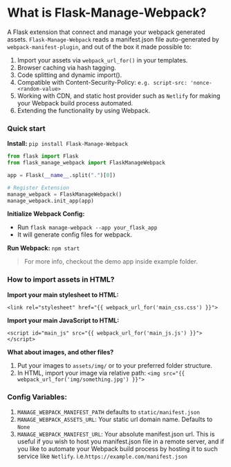 # What is Flask-Manage-Webpack?
A Flask extension that connect and manage your webpack generated assets.
`Flask-Manage-Webpack` reads a manifest.json file auto-generated by `webpack-manifest-plugin`, 
and out of the box it made possible to:
 
1. Import your assets via `webpack_url_for()` in your templates.
2. Browser caching via hash tagging.
3. Code splitting and dynamic import().
4. Compatible with Content-Security-Policy: `e.g. script-src: 'nonce-<random-value>`
5. Working with CDN, and static host provider such as `Netlify` 
for making your Webpack build process automated.
6. Extending the functionality by using Webpack.

### Quick start
**Install:** `pip install Flask-Manage-Webpack`

```python
from flask import Flask
from flask_manage_webpack import FlaskManageWebpack

app = Flask(__name__.split(".")[0])

# Register Extension
manage_webpack = FlaskManageWebpack()
manage_webpack.init_app(app)
```

**Initialize Webpack Config:** 
- Run `flask manage-webpack --app your_flask_app`
- It will generate config files for webpack.

**Run Webpack:** `npm start`

> For more info, checkout the demo app inside example folder.

### How to import assets in HTML?
**Import your main stylesheet to HTML:**

`<link rel="stylesheet" href="{{ webpack_url_for('main_css.css') }}">`

**Import your main JavaScript to HTML:**

`<script id="main_js" src="{{ webpack_url_for('main_js.js') }}"></script>`

**What about images, and other files?**
1. Put your images to `assets/img/` or to your preferred folder structure.
2. In HTML, import your image via relative path: `<img src="{{ webpack_url_for('img/something.jpg') }}">`


### Config Variables:
1. `MANAGE_WEBPACK_MANIFEST_PATH` defaults to `static/manifest.json`
2. `MANAGE_WEBPACK_ASSETS_URL`: Your static url domain name. Defaults to `None`
3. `MANAGE_WEBPACK_MANIFEST_URL`: Your absolute manifest.json url. This is useful if you wish to host you manifest.json file in a remote server,
 and if you like to automate your Webpack build process by hosting it to such service like `Netlify`. i.e.`https://example.com/manifest.json`
